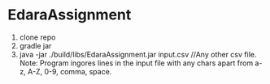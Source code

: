 # EdaraAssignment

1) clone repo
2) gradle jar
3) java -jar ./build/libs/EdaraAssignment.jar input.csv  //Any other csv file.
  Note: Program ingores lines in the input file with any chars apart from a-z, A-Z, 0-9, comma, space.

